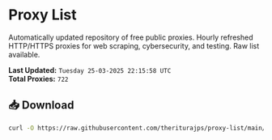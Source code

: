 # Proxy List

Automatically updated repository of free public proxies. Hourly refreshed HTTP/HTTPS proxies for web scraping, cybersecurity, and testing. Raw list available.

**Last Updated:** `Tuesday 25-03-2025 22:15:58 UTC`  
**Total Proxies:** `722`

## 📥 Download
```bash
curl -O https://raw.githubusercontent.com/theriturajps/proxy-list/main/proxies.txt
